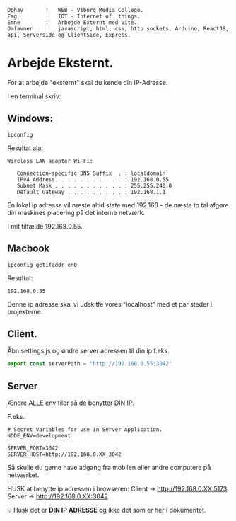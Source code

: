 ```
Ophav       :   WEB - Viborg Media College.
Fag         :   IOT - Internet of  things.
Emne        :   Arbejde Externt med Vite.
Omfavner    :   javascript, html, css, http sockets, Arduino, ReactJS, api, Serverside og ClientSide, Express.
```


# Arbejde Eksternt.

For at arbejde "eksternt" skal du kende din IP-Adresse.

I en terminal skriv:

## Windows:
```
ipconfig
```

Resultat ala:
```
Wireless LAN adapter Wi-Fi:

   Connection-specific DNS Suffix  . : localdomain
   IPv4 Address. . . . . . . . . . . : 192.168.0.55
   Subnet Mask . . . . . . . . . . . : 255.255.240.0
   Default Gateway . . . . . . . . . : 192.168.1.1
```

En lokal ip adresse vil næste altid state med 192.168 - de næste to tal afgøre din maskines placering på det interne netværk.

I mit tilfælde 192.168.0.55.

## Macbook
```
ipconfig getifaddr en0
```

Resultat:
```
192.168.0.55
```

Denne ip adresse skal vi udskitfe vores "localhost" med et par steder i projekterne.

## Client.

Åbn settings.js og øndre server adressen til din ip f.eks.

```javascript
export const serverPath = "http://192.168.0.55:3042"
```

## Server

Ændre ALLE env filer så de benytter DIN IP.

F.eks.
```
# Secret Variables for use in Server Application.
NODE_ENV=development

SERVER_PORT=3042
SERVER_HOST=http://192.168.0.XX:3042
```

Så skulle du gerne have adgang fra mobilen eller andre computere på netværket.

HUSK at benytte ip adressen i browseren: 
Client -> http://192.168.0.XX:5173
Server -> http://192.168.0.XX:3042

:bulb: Husk det er **DIN IP ADRESSE** og ikke det som er her i dokumentet.